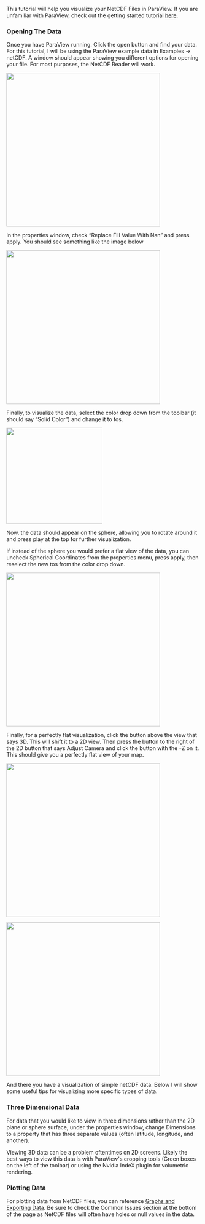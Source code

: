 This tutorial will help you visualize your NetCDF Files in ParaView. If
you are unfamiliar with ParaView, check out the getting started tutorial
<a href="https://www.notion.so/Getting-Started-With-ParaView-8e1a9bf5f87f454097e28ad0614d8abf" class="external-link">here</a>.

### Opening The Data

Once you have ParaView running. Click the open button and find your
data. For this tutorial, I will be using the ParaView example data in
Examples → netCDF. A window should appear showing you different options
for opening your file. For most purposes, the NetCDF Reader will work.

<span
class="confluence-embedded-file-wrapper confluence-embedded-manual-size"><img src="https://uarizona.atlassian.net/wiki/download/thumbnails/75989800/Untitled.png?version=1&amp;modificationDate=1658949136000&amp;cacheVersion=1&amp;api=v2&amp;width=372&amp;height=400" class="confluence-embedded-image" srcset="https://uarizona.atlassian.net/wiki/download/thumbnails/75989800/Untitled.png?version=1&amp;modificationDate=1658949136000&amp;cacheVersion=1&amp;api=v2&amp;width=447&amp;height=480 2x, https://uarizona.atlassian.net/wiki/download/thumbnails/75989800/Untitled.png?version=1&amp;modificationDate=1658949136000&amp;cacheVersion=1&amp;api=v2&amp;width=372&amp;height=400 1x" height="400" /></span>

In the properties window, check “Replace Fill Value With Nan” and press
apply. You should see something like the image below

  

<span
class="confluence-embedded-file-wrapper confluence-embedded-manual-size"><img src="https://uarizona.atlassian.net/wiki/download/thumbnails/75989800/Untitled%201.png?version=1&amp;modificationDate=1658949149000&amp;cacheVersion=1&amp;api=v2&amp;width=744&amp;height=400" class="confluence-embedded-image" srcset="https://uarizona.atlassian.net/wiki/download/thumbnails/75989800/Untitled%201.png?version=1&amp;modificationDate=1658949149000&amp;cacheVersion=1&amp;api=v2&amp;width=1280&amp;height=688 2x, https://uarizona.atlassian.net/wiki/download/thumbnails/75989800/Untitled%201.png?version=1&amp;modificationDate=1658949149000&amp;cacheVersion=1&amp;api=v2&amp;width=744&amp;height=400 1x" height="400" /></span>

Finally, to visualize the data, select the color drop down from the
toolbar (it should say “Solid Color”) and change it to tos.

<span
class="confluence-embedded-file-wrapper confluence-embedded-manual-size"><img src="https://uarizona.atlassian.net/wiki/download/thumbnails/75989800/Untitled%202.png?version=1&amp;modificationDate=1658949162000&amp;cacheVersion=1&amp;api=v2&amp;width=465&amp;height=250" class="confluence-embedded-image" srcset="https://uarizona.atlassian.net/wiki/download/thumbnails/75989800/Untitled%202.png?version=1&amp;modificationDate=1658949162000&amp;cacheVersion=1&amp;api=v2&amp;width=930&amp;height=500 2x, https://uarizona.atlassian.net/wiki/download/thumbnails/75989800/Untitled%202.png?version=1&amp;modificationDate=1658949162000&amp;cacheVersion=1&amp;api=v2&amp;width=465&amp;height=250 1x" height="250" /></span>

Now, the data should appear on the sphere, allowing you to rotate around
it and press play at the top for further visualization.

  

If instead of the sphere you would prefer a flat view of the data, you
can uncheck Spherical Coordinates from the properties menu, press apply,
then reselect the new tos from the color drop down.

<span
class="confluence-embedded-file-wrapper confluence-embedded-manual-size"><img src="https://uarizona.atlassian.net/wiki/download/thumbnails/75989800/Untitled%203.png?version=1&amp;modificationDate=1658949176000&amp;cacheVersion=1&amp;api=v2&amp;width=746&amp;height=400" class="confluence-embedded-image" srcset="https://uarizona.atlassian.net/wiki/download/thumbnails/75989800/Untitled%203.png?version=1&amp;modificationDate=1658949176000&amp;cacheVersion=1&amp;api=v2&amp;width=1280&amp;height=686 2x, https://uarizona.atlassian.net/wiki/download/thumbnails/75989800/Untitled%203.png?version=1&amp;modificationDate=1658949176000&amp;cacheVersion=1&amp;api=v2&amp;width=746&amp;height=400 1x" height="400" /></span>

Finally, for a perfectly flat visualization, click the button above the
view that says 3D. This will shift it to a 2D view. Then press the
button to the right of the 2D button that says Adjust Camera and click
the button with the -Z on it. This should give you a perfectly flat view
of your map.

<span
class="confluence-embedded-file-wrapper confluence-embedded-manual-size"><img src="https://uarizona.atlassian.net/wiki/download/thumbnails/75989800/Untitled%204.png?version=1&amp;modificationDate=1658949188000&amp;cacheVersion=1&amp;api=v2&amp;width=384&amp;height=400" class="confluence-embedded-image" srcset="https://uarizona.atlassian.net/wiki/download/thumbnails/75989800/Untitled%204.png?version=1&amp;modificationDate=1658949188000&amp;cacheVersion=1&amp;api=v2&amp;width=399&amp;height=415 2x, https://uarizona.atlassian.net/wiki/download/thumbnails/75989800/Untitled%204.png?version=1&amp;modificationDate=1658949188000&amp;cacheVersion=1&amp;api=v2&amp;width=384&amp;height=400 1x" height="400" /></span>

<span
class="confluence-embedded-file-wrapper confluence-embedded-manual-size"><img src="https://uarizona.atlassian.net/wiki/download/thumbnails/75989800/Untitled%205.png?version=1&amp;modificationDate=1658949191000&amp;cacheVersion=1&amp;api=v2&amp;width=743&amp;height=400" class="confluence-embedded-image" srcset="https://uarizona.atlassian.net/wiki/download/thumbnails/75989800/Untitled%205.png?version=1&amp;modificationDate=1658949191000&amp;cacheVersion=1&amp;api=v2&amp;width=1280&amp;height=689 2x, https://uarizona.atlassian.net/wiki/download/thumbnails/75989800/Untitled%205.png?version=1&amp;modificationDate=1658949191000&amp;cacheVersion=1&amp;api=v2&amp;width=743&amp;height=400 1x" height="400" /></span>

And there you have a visualization of simple netCDF data. Below I will
show some useful tips for visualizing more specific types of data.

### Three Dimensional Data

For data that you would like to view in three dimensions rather than the
2D plane or sphere surface, under the properties window, change
Dimensions to a property that has three separate values (often latitude,
longitude, and another).

Viewing 3D data can be a problem oftentimes on 2D screens. Likely the
best ways to view this data is with ParaView's cropping tools (Green
boxes on the left of the toolbar) or using the Nvidia IndeX plugin for
volumetric rendering.

  

### Plotting Data

For plotting data from NetCDF files, you can reference [Graphs and
Exporting
Data](/wiki/spaces/UAHPC/pages/75989398/Graphs+and+Exporting+Data). Be
sure to check the Common Issues section at the bottom of the page as
NetCDF files will often have holes or null values in the data.

  

  

  

<span id="confluence-server-performance"
style="display:none;">{"serverDuration": 19, "requestCorrelationId":
"d8d4a00d919041b1971a6082298c5da4"}</span>
